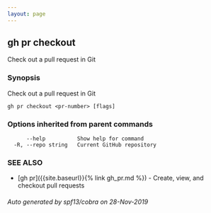 ```yaml
---
layout: page
---
```


## gh pr checkout

Check out a pull request in Git

### Synopsis

Check out a pull request in Git

```
gh pr checkout <pr-number> [flags]
```

### Options inherited from parent commands

```
      --help          Show help for command
  -R, --repo string   Current GitHub repository
```

### SEE ALSO

* [gh pr]({{site.baseurl}}{% link gh_pr.md %})	 - Create, view, and checkout pull requests

###### Auto generated by spf13/cobra on 28-Nov-2019
